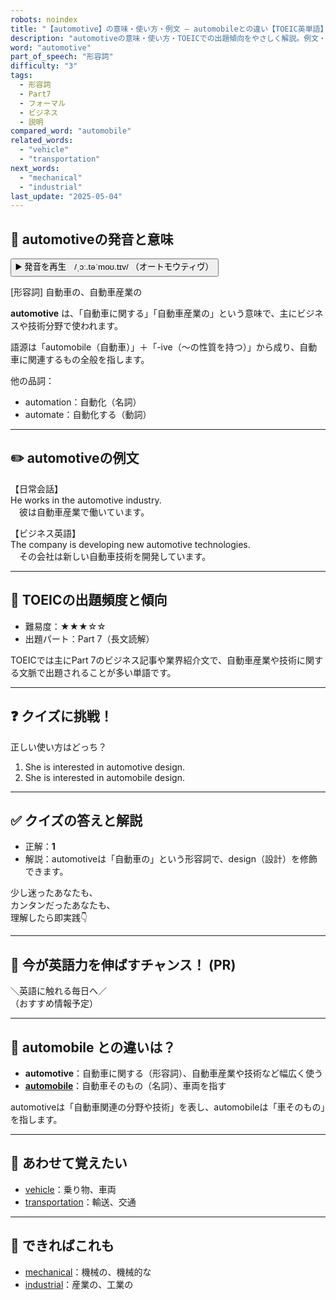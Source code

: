 ```yaml
---
robots: noindex
title: "【automotive】の意味・使い方・例文 ― automobileとの違い【TOEIC英単語】"
description: "automotiveの意味・使い方・TOEICでの出題傾向をやさしく解説。例文・クイズ付きでautomobileとの違いもわかりやすく学べます。"
word: "automotive"
part_of_speech: "形容詞"
difficulty: "3"
tags:
  - 形容詞
  - Part7
  - フォーマル
  - ビジネス
  - 説明
compared_word: "automobile"
related_words:
  - "vehicle"
  - "transportation"
next_words:
  - "mechanical"
  - "industrial"
last_update: "2025-05-04"
---
```


## 🔰 automotiveの発音と意味

<button class="play-audio" onclick="playTTS('automotive')">
  <span class="play-audio-main">
    ▶️ 発音を再生　/ˌɔː.təˈmoʊ.tɪv/
  </span>
  <span class="play-audio-sub">
    （オートモウティヴ）
  </span>
</button>

[形容詞] 自動車の、自動車産業の

**automotive** は、「自動車に関する」「自動車産業の」という意味で、主にビジネスや技術分野で使われます。

語源は「automobile（自動車）」＋「-ive（～の性質を持つ）」から成り、自動車に関連するもの全般を指します。

他の品詞：  
- automation：自動化（名詞）
- automate：自動化する（動詞）

---

## ✏️ automotiveの例文

【日常会話】  
He works in the automotive industry.  
　彼は自動車産業で働いています。

【ビジネス英語】  
The company is developing new automotive technologies.  
　その会社は新しい自動車技術を開発しています。

---

## 🎯 TOEICの出題頻度と傾向

- 難易度：★★★☆☆
- 出題パート：Part 7（長文読解）

TOEICでは主にPart 7のビジネス記事や業界紹介文で、自動車産業や技術に関する文脈で出題されることが多い単語です。

---

## ❓ クイズに挑戦！

正しい使い方はどっち？

1. She is interested in automotive design.  
2. She is interested in automobile design.

---

## ✅ クイズの答えと解説

- 正解：**1**
- 解説：automotiveは「自動車の」という形容詞で、design（設計）を修飾できます。

少し迷ったあなたも、  
カンタンだったあなたも、  
理解したら即実践👇️

---

## 🚀 今が英語力を伸ばすチャンス！ (PR)

<div class="info-center">
＼英語に触れる毎日へ／<br>  
（おすすめ情報予定）
</div>

---

## 🤔  automobile との違いは？

- **automotive**：自動車に関する（形容詞）、自動車産業や技術など幅広く使う
- **[automobile](/word/automobile/)**：自動車そのもの（名詞）、車両を指す

automotiveは「自動車関連の分野や技術」を表し、automobileは「車そのもの」を指します。

---

## 🧩 あわせて覚えたい

- [vehicle](/word/vehicle/)：乗り物、車両
- [transportation](/word/transportation/)：輸送、交通

---

## 📖 できればこれも

- [mechanical](/word/mechanical/)：機械の、機械的な
- [industrial](/word/industrial/)：産業の、工業の

<!-- cvid: aid23_bid34 -->
